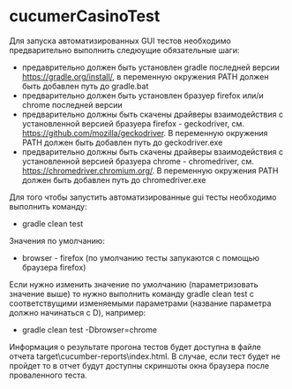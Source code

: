 # cucumerCasinoTest

Для запуска автоматизированных GUI тестов необходимо предварительно выполнить следюущие обязательные шаги:

- предаврительно должен быть установлен gradle последней версии https://gradle.org/install/, в переменную окружения PATH должен быть добавлен путь до gradle.bat
- предварительно должен быть установлен бразуер firefox или/и chrome последней версии
- предварительно должны быть скачены драйверы взаимодействия с установленной версией бразуера firefox - geckodriver, см. https://github.com/mozilla/geckodriver. В переменную окружения PATH должен быть добавлен путь до geckodriver.exe
- предварительно должны быть скачены драйверы взаимодействия с установленной версией бразуера chrome - chromedriver, см. https://chromedriver.chromium.org/. В переменную окружения PATH должен быть добавлен путь до chromedriver.exe

Для того чтобы запустить автоматизированные gui тесты необходимо выполнить команду:

- gradle clean test

Значения по умолчанию:

- browser - firefox (по умолчанию тесты запукаются с помощью браузера firefox)

Если нужно изменить значение по умолчанию (параметризовать значение выше) то нужно выполнить команду gradle clean test с соответствущими изменяемыми параметрами (название параметра должно начинаться с D), например:

- gradle clean test -Dbrowser=chrome

Информация о результате прогона тестов будет доступна в файле отчета target\cucumber-reports\index.html. В случае, если тест будет не пройдет то в отчет будут доступны скриншоты окна браузера после проваленного теста.
